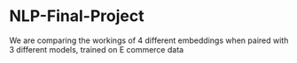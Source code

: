 # NLP-Final-Project
We are comparing the workings of 4 different embeddings when paired with 3 different models, trained on E commerce data
